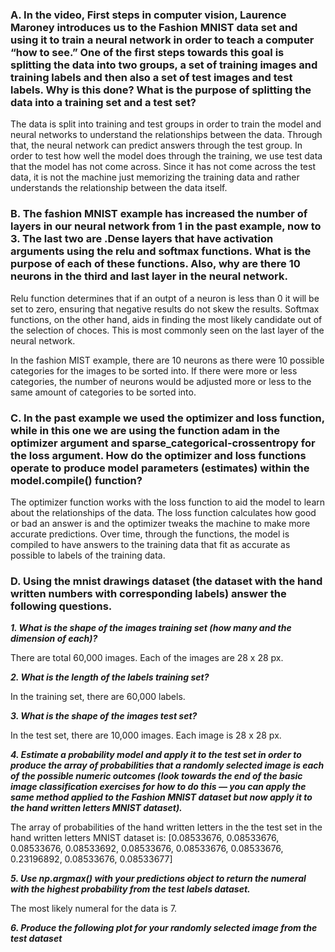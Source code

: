 ### **A. In the video, First steps in computer vision, Laurence Maroney introduces us to the Fashion MNIST data set and using it to train a neural network in order to teach a computer “how to see.”  One of the first steps towards this goal is splitting the data into two groups, a set of training images and training labels and then also a set of test images and test labels.  Why is this done?  What is the purpose of splitting the data into a training set and a test set?**

The data is split into training and test groups in order to train the model and neural networks to understand the relationships between the data. Through that, the neural network can predict answers through the test group. In order to test how well the model does through the training, we use test data that the model has not come across. Since it has not come across the test data, it is not the machine just memorizing the training data and rather understands the relationship between the data itself.

### **B. The fashion MNIST example has increased the number of layers in our neural network from 1 in the past example, now to 3.  The last two are .Dense layers that have activation arguments using the relu and softmax functions.  What is the purpose of each of these functions.  Also, why are there 10 neurons in the third and last layer in the neural network.**

Relu function determines that if an outpt of a neuron is less than 0 it will be set to zero, ensuring that negative results do not skew the results. Softmax functions, on the other hand, aids in finding the most likely candidate out of the selection of choces. This is most commonly seen on the last layer of the neural network.

In the fashion MIST example, there are 10 neurons as there were 10 possible categories for the images to be sorted into. If there were more or less categories, the number of neurons would be adjusted more or less to the same amount of categories to be sorted into.

### **C. In the past example we used the optimizer and loss function, while in this one we are using the function adam in the optimizer argument and sparse_categorical-crossentropy for the loss argument.  How do the optimizer and loss functions operate to produce model parameters (estimates) within the model.compile() function?**

The optimizer function works with the loss function to aid the model to learn about the relationships of the data. The loss function calculates how good or bad an answer is and the optimizer tweaks the machine to make more accurate predictions. Over time, through the functions, the model is compiled to have answers to the training data that fit as accurate as possible to labels of the training data.

### **D. Using the mnist drawings dataset (the dataset with the hand written numbers with corresponding labels) answer the following questions.**

***1. What is the shape of the images training set (how many and the dimension of each)?***

There are total 60,000 images. Each of the images are 28 x 28 px.

***2. What is the length of the labels training set?***

In the training set, there are 60,000 labels.

***3. What is the shape of the images test set?***

In the test set, there are 10,000 images. Each image is 28 x 28 px.

***4. Estimate a probability model and apply it to the test set in order to produce the array of probabilities that a randomly selected image is each of the possible numeric outcomes (look towards the end of the basic image classification exercises for how to do this — you can apply the same method applied to the Fashion MNIST dataset but now apply it to the hand written letters MNIST dataset).***

The array of probabilities of the hand written letters in the the test set in the hand written letters MNIST dataset is: [0.08533676, 0.08533676, 0.08533676, 0.08533692, 0.08533676, 0.08533676, 0.08533676, 0.23196892, 0.08533676, 0.08533677]

***5. Use np.argmax() with your predictions object to return the numeral with the highest probability from the test labels dataset.***

The most likely numeral for the data is 7.

***6. Produce the following plot for your randomly selected image from the test dataset***
